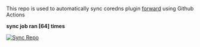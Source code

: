 This repo is used to automatically sync coredns plugin [forward](https://github.com/QZLin/forward) using Github Actions

**sync job ran [64] times**

[![Sync Repo](https://github.com/QZLin/coredns-extract/actions/workflows/sync.yaml/badge.svg)](https://github.com/QZLin/coredns-extract/actions/workflows/sync.yaml)
